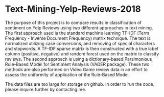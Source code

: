# Text-Mining-Yelp-Reviews-2018
The purpose of this project is to compare results in classification of sentiment on Yelp Reviews using two different approaches in text mining. The first approach used is the standard machine learning TF-IDF (Term Frequency - Inverse Document Frequency) matrix technique. The text is normalized utilizing case conversions, and removing of special characters and stopwords. A TF-IDF sparse matrix is then constructed with a true label column (positive, negative) and random forest used on the matrix to classify reviews. The second approach is using a dictionary-based Parsimonious Rule-Based Model for Sentiment Analysis (VADER package). These two methods are also performed on Video Game review data in an effort to assess the uniformity of application of the Rule-Based Model.

The data files are too large for storage on github. In order to run the code, please inquire further by contacting me. 
